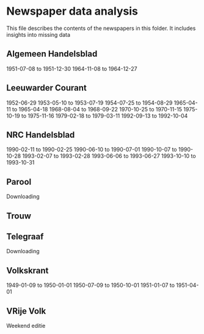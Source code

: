 # Newspaper data analysis

This file describes the contents of the newspapers in this folder. It includes insights into missing data

## Algemeen Handelsblad

1951-07-08 to 1951-12-30
1964-11-08 to 1964-12-27

## Leeuwarder Courant

1952-06-29
1953-05-10 to 1953-07-19
1954-07-25 to 1954-08-29
1965-04-11 to 1965-04-18
1968-08-04 to 1968-09-22
1970-10-25 to 1970-11-15
1975-10-19 to 1975-11-16
1979-02-18 to 1979-03-11
1992-09-13 to 1992-10-04


## NRC Handelsblad
1990-02-11 to 1990-02-25
1990-06-10 to 1990-07-01
1990-10-07 to 1990-10-28
1993-02-07 to 1993-02-28
1993-06-06 to 1993-06-27
1993-10-10 to 1993-10-31

## Parool
Downloading

## Trouw

## Telegraaf
Downloading

## Volkskrant
1949-01-09 to 1950-01-01
1950-07-09 to 1950-10-01
1951-01-07 to 1951-04-01

## VRije Volk
Weekend editie